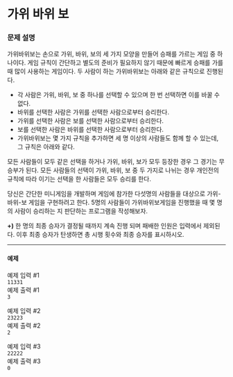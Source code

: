 # 가위 바위 보

### 문제 설명

가위바위보는 손으로 가위, 바위, 보의 세 가지 모양을 만들어 승패를 가르는 게임 중 하나이다. 게임 규칙이 간단하고 별도의 준비가 필요하지 않기 때문에 빠르게 승패를 가를 때 많이 사용하는 게임이다. 두 사람이 하는 가위바위보는 아래와 같은 규칙으로 진행된다.

<ul>
  <li>각 사람은 가위, 바위, 보 중 하나를 선택할 수 있으며 한 번 선택하면 이를 바꿀 수 없다.</li>
  <li>바위를 선택한 사람은 가위를 선택한 사람으로부터 승리한다.</li>
  <li>가위를 선택한 사람은 보를 선택한 사람으로부터 승리한다.</li>
  <li>보를 선택한 사람은 바위를 선택한 사람으로부터 승리한다.</li>
  <li>가위바위보는 몇 가지 규칙을 추가하면 세 명 이상의 사람들도 함께 할 수 있는데, 그 규칙은 아래와 같다.</li>
</ul>

모든 사람들이 모두 같은 선택을 하거나 가위, 바위, 보가 모두 등장한 경우 그 경기는 무승부가 된다.
모든 사람들의 선택이 가위, 바위, 보 중 두 가지로 나뉘는 경우 개인전의 규칙에 따라 이기는 선택을 한 사람들은 모두 승리를 한다.
 
당신은 간단한 미니게임을 개발하며 게임에 참가한 다섯명의 사람들을 대상으로 가위-바위-보 게임을 구현하려고 한다. 5명의 사람들이 가위바위보게임을 진행했을 때 몇 명의 사람이 승리하는 지 판단하는 프로그램을 작성해보자.

<b>+)</b> 한 명의 최종 승자가 결정될 때까지 계속 진행 되며 패배한 인원은 입력에서 제외된다.
이후 최종 승자가 탄생하면 총 시행 횟수와 최종 승자를 표시하시오.

<hr>

<h4>예제</h4>

예제 입력 #1</br>
<code>11331</code></br>
예제 출력 #1</br>
<code>3</code></br>

예제 입력 #2</br>
<code>23223</code></br>
예제 출력 #2</br>
<code>2</code></br>

예제 입력 #3</br>
<code>22222</code></br>
예제 출력 #3</br>
<code>0</code></br>
